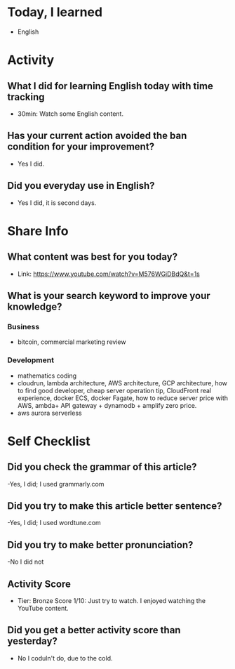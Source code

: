 # Today, I learned 
- English

# Activity
## What I did for learning English today with time tracking
- 30min: Watch some English content.

## Has your current action avoided the ban condition for your improvement?
- Yes I did.

## Did you everyday use in English?
- Yes I did, it is second days.

# Share Info
## What content was best for you today?
- Link: https://www.youtube.com/watch?v=M576WGiDBdQ&t=1s

## What is your search keyword to improve your knowledge?
### Business
- bitcoin, commercial marketing review 

### Development
- mathematics coding
- cloudrun, lambda architecture, AWS architecture, GCP architecture, how to find good developer, cheap server operation tip, CloudFront real experience, docker ECS, docker Fagate, how to reduce server price with AWS, ambda+ API gateway + dynamodb + amplify zero price.
- aws aurora serverless

# Self Checklist
## Did you check the grammar of this article?
-Yes, I did; I used grammarly.com 

## Did you try to make this article better sentence?
-Yes, I did; I used wordtune.com

## Did you try to make better pronunciation?
-No I did not

## Activity Score
- Tier: Bronze
Score 1/10: Just try to watch. I enjoyed watching the YouTube content.

## Did you get a better activity score than yesterday?
- No I coduln't do, due to the cold.
